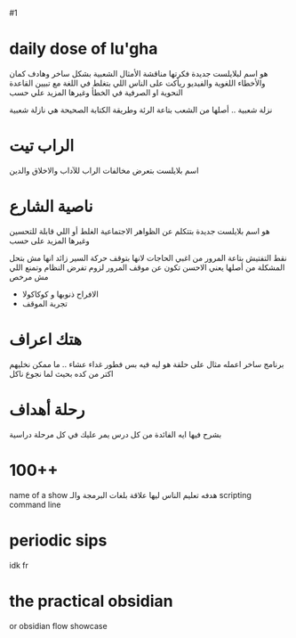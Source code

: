 #1

# daily dose of lu'gha
هو اسم لبلايلست جديدة فكرتها
مناقشة الأمثال الشعبية بشكل ساخر وهادف كمان
والأخطاء اللغوية
والفيديو ريأكت على الناس اللي بتغلط في اللغة مع تبيين القاعدة النحوية او الصرفية في الخطأ
وغيرها المزيد علي حسب

نزلة شعبية .. أصلها من الشعب بتاعة الرئة
وطريقة الكتابة الصحيحة هي
نازلة شعبية 
# الراب تيت
 اسم بلايلست
 بتعرض مخالفات الراب للآداب والاخلاق والدين
# ناصية الشارع
 هو اسم بلايلست جديدة بتتكلم عن الظواهر الاجتماعية الغلط أو اللي قابلة للتحسين
 وغيرها المزيد على حسب 


نقط التفتيش بتاعة المرور من اغبي الحاجات
لانها بتوقف حركة السير زائد انها مش بتحل المشكلة من أصلها
يعني الاحسن تكون عن موقف المرور لزوم تفرض النظام 
وتمنع اللي مش مرخص

- الافراح ذنوبها و كوكاكولا
- تجربة الموقف
# هتك اعراف

برنامج ساخر اعمله مثال على حلقة
هو ليه فيه بس فطور غداء عشاء .. ما ممكن نخليهم اكتر
من كده بحيث لما نجوع ناكل 

# رحلة أهداف
بشرح فيها ايه الفائدة من كل درس يمر عليك 
في كل مرحلة دراسية

# 100++ 
name of a show
هدفه تعليم الناس ليها علاقة بلغات البرمجة والـ 
scripting
command line
# periodic sips
idk fr
# the practical obsidian
or obsidian flow showcase